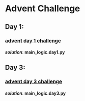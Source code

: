 # Advent Challenge

## Day 1:
### [advent day 1 challenge](https://adventofcode.com/2022/day/1)
#### **_**solution**_**: main_logic.day1.py 

## Day 3:
### [advent day 3 challenge](https://adventofcode.com/2022/day/3)
#### **_**solution**_**: main_logic.day3.py 

